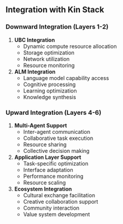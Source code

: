 ## Integration with Kin Stack
### Downward Integration (Layers 1-2)
1. **UBC Integration**
   - Dynamic compute resource allocation
   - Storage optimization
   - Network utilization
   - Resource monitoring
2. **ALM Integration**
   - Language model capability access
   - Cognitive processing
   - Learning optimization
   - Knowledge synthesis
### Upward Integration (Layers 4-6)
1. **Multi-Agent Support**
   - Inter-agent communication
   - Collaborative task execution
   - Resource sharing
   - Collective decision making
2. **Application Layer Support**
   - Task-specific optimization
   - Interface adaptation
   - Performance monitoring
   - Resource scaling
3. **Ecosystem Integration**
   - Cultural exchange facilitation
   - Creative collaboration support
   - Community interaction
   - Value system development